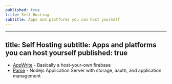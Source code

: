 ```yaml
---
published: true
title: Self Hosting
subtitle: Apps and platforms you can host yourself
---
```


---
title: Self Hosting
subtitle: Apps and platforms you can host yourself
published: true
---

- [AppWrite](https://appwrite.io) - Basically a host-your-own firebase
- [Parse](https://parseplatform.org/) - Nodejs Application Server with storage, aauth, and application management 
